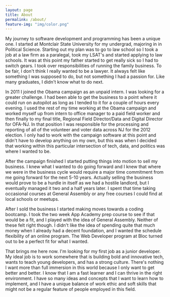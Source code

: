 ```yaml
---
layout: page
title: About
permalink: /about/
feature-img: "img/color.png"
---
```


My journey to software development and programming has been a unique one. I started at Montclair State University for my undergrad, majoring in in Political Science. Starting out my plan was to go to law school so I took a job at a law firm as a paralegal, took my LSAT's and started applying to law schools. It was at this point my father started to get really sick so I had to switch gears. I took over responsibilities of running the family business.  To be fair, I don't think I really wanted to be a lawyer. It always felt like something I was supposed to do, but not something I had a passion for. Like many graduates, I didn't know what to do next.

In 2011 I joined the Obama campaign as an unpaid intern. I was looking for a greater challenge. I had been able to get the business to a point where it could run on autopilot as long as I tended to it for a couple of hours every evening. I used the rest of my time working at the Obama campaign and worked myself up from intern to office manager to a paid field worker and then finally to my final title, Regional Field Director/Data and Digital Director for OFA-NJ. In that position I was responsible for the processing and reporting of all of the volunteer and voter data across NJ for the 2012 election.  I only had to work with the campaign software at this point and didn't have to develop anything on my own, but this was when I decided that working within this particular intersection of tech, data, and politics was where I wanted to be. 

After the campaign finished I started putting things into motion to sell my business. I knew what I wanted to do going forward and I knew that where we were in the business cycle would require a major time commitment from me going forward for the next 5-10 years. Actually selling the business would prove to be a hurdle in itself as we had a hostile landlord, but I eventually managed it two and a half years later. I spent that time taking occasional courses at General Assembly or any free courses I could find at local schools or meetups. 

After I sold the business I started making moves towards a coding bootcamp. I took the two week App Academy prep course to see if that would be a fit, and I played with the idea of General Assembly.  Neither of these felt right though. I didn't like the idea of spending quite that much money when I already had a decent foundation, and I wanted the schedule flexibility of an online program. The Web Developer program at Bloc turned out to be a perfect fit for what I wanted.

That brings me here now. I'm looking for my first job as a junior developer. My ideal job is to work somewhere that is building bold and innovative tech, wants to teach young developers, and has a strong culture. There's nothing I want more than full immersion in this world because I only want to get better and better. I know that I am a fast learner and I can thrive in the right environment. I have so many ideas and concepts that I want to learn how to implement, and I have a unique balance of work ethic and soft skills that might not be a regular feature of people employed in this field.
